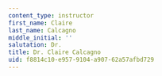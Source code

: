 ```yaml
---
content_type: instructor
first_name: Claire
last_name: Calcagno
middle_initial: ''
salutation: Dr.
title: Dr. Claire Calcagno
uid: f8814c10-e957-9104-a907-62a57afbd729
---
```

